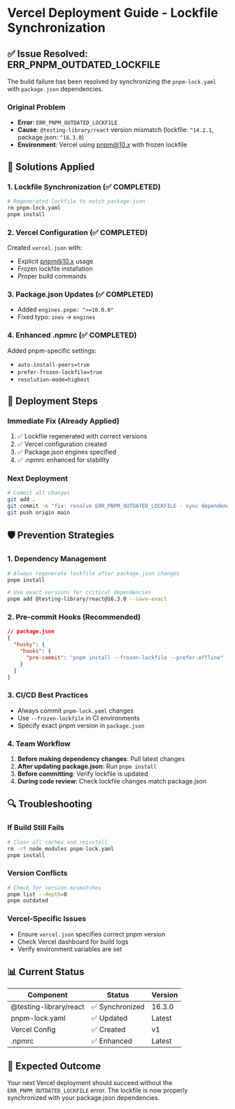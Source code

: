 # Vercel Deployment Guide - Lockfile Synchronization

## ✅ Issue Resolved: ERR_PNPM_OUTDATED_LOCKFILE

The build failure has been resolved by synchronizing the `pnpm-lock.yaml` with `package.json` dependencies.

### Original Problem
- **Error**: `ERR_PNPM_OUTDATED_LOCKFILE`
- **Cause**: `@testing-library/react` version mismatch (lockfile: `^14.2.1`, package.json: `^16.3.0`)
- **Environment**: Vercel using pnpm@10.x with frozen lockfile

## 🔧 Solutions Applied

### 1. Lockfile Synchronization (✅ COMPLETED)
```bash
# Regenerated lockfile to match package.json
rm pnpm-lock.yaml
pnpm install
```

### 2. Vercel Configuration (✅ COMPLETED)
Created `vercel.json` with:
- Explicit pnpm@10.x usage
- Frozen lockfile installation
- Proper build commands

### 3. Package.json Updates (✅ COMPLETED)
- Added `engines.pnpm: ">=10.0.0"`
- Fixed typo: `ines` → `engines`

### 4. Enhanced .npmrc (✅ COMPLETED)
Added pnpm-specific settings:
- `auto-install-peers=true`
- `prefer-frozen-lockfile=true`
- `resolution-mode=highest`

## 🚀 Deployment Steps

### Immediate Fix (Already Applied)
1. ✅ Lockfile regenerated with correct versions
2. ✅ Vercel configuration created
3. ✅ Package.json engines specified
4. ✅ .npmrc enhanced for stability

### Next Deployment
```bash
# Commit all changes
git add .
git commit -m "fix: resolve ERR_PNPM_OUTDATED_LOCKFILE - sync dependencies"
git push origin main
```

## 🛡️ Prevention Strategies

### 1. Dependency Management
```bash
# Always regenerate lockfile after package.json changes
pnpm install

# Use exact versions for critical dependencies
pnpm add @testing-library/react@16.3.0 --save-exact
```

### 2. Pre-commit Hooks (Recommended)
```json
// package.json
{
  "husky": {
    "hooks": {
      "pre-commit": "pnpm install --frozen-lockfile --prefer-offline"
    }
  }
}
```

### 3. CI/CD Best Practices
- Always commit `pnpm-lock.yaml` changes
- Use `--frozen-lockfile` in CI environments
- Specify exact pnpm version in `package.json`

### 4. Team Workflow
1. **Before making dependency changes**: Pull latest changes
2. **After updating package.json**: Run `pnpm install`
3. **Before committing**: Verify lockfile is updated
4. **During code review**: Check lockfile changes match package.json

## 🔍 Troubleshooting

### If Build Still Fails
```bash
# Clear all caches and reinstall
rm -rf node_modules pnpm-lock.yaml
pnpm install
```

### Version Conflicts
```bash
# Check for version mismatches
pnpm list --depth=0
pnpm outdated
```

### Vercel-Specific Issues
- Ensure `vercel.json` specifies correct pnpm version
- Check Vercel dashboard for build logs
- Verify environment variables are set

## 📊 Current Status

| Component | Status | Version |
|-----------|--------|---------|
| @testing-library/react | ✅ Synchronized | 16.3.0 |
| pnpm-lock.yaml | ✅ Updated | Latest |
| Vercel Config | ✅ Created | v1 |
| .npmrc | ✅ Enhanced | Latest |

## 🎯 Expected Outcome

Your next Vercel deployment should succeed without the `ERR_PNPM_OUTDATED_LOCKFILE` error. The lockfile is now properly synchronized with your package.json dependencies.